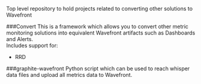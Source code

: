 Top level repository to hold projects related to converting other solutions to Wavefront

###Convert
This is a framework which allows you to convert other metric monitoring solutions into 
equivalent Wavefront artifacts such as Dashboards and Alerts.  
Includes support for:
- RRD


###graphite-wavefront
Python script which can be used to reach whisper data files and upload all metrics data
to Wavefront.